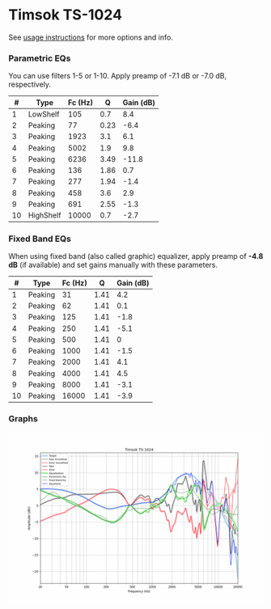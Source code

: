 # Timsok TS-1024
See [usage instructions](https://github.com/jaakkopasanen/AutoEq#usage) for more options and info.

### Parametric EQs
You can use filters 1-5 or 1-10. Apply preamp of -7.1 dB or -7.0 dB, respectively.

|   # | Type      |   Fc (Hz) |    Q |   Gain (dB) |
|-----|-----------|-----------|------|-------------|
|   1 | LowShelf  |       105 | 0.7  |         8.4 |
|   2 | Peaking   |        77 | 0.23 |        -6.4 |
|   3 | Peaking   |      1923 | 3.1  |         6.1 |
|   4 | Peaking   |      5002 | 1.9  |         9.8 |
|   5 | Peaking   |      6236 | 3.49 |       -11.8 |
|   6 | Peaking   |       136 | 1.86 |         0.7 |
|   7 | Peaking   |       277 | 1.94 |        -1.4 |
|   8 | Peaking   |       458 | 3.6  |         2.9 |
|   9 | Peaking   |       691 | 2.55 |        -1.3 |
|  10 | HighShelf |     10000 | 0.7  |        -2.7 |

### Fixed Band EQs
When using fixed band (also called graphic) equalizer, apply preamp of **-4.8 dB** (if available) and set gains manually with these parameters.

|   # | Type    |   Fc (Hz) |    Q |   Gain (dB) |
|-----|---------|-----------|------|-------------|
|   1 | Peaking |        31 | 1.41 |         4.2 |
|   2 | Peaking |        62 | 1.41 |         0.1 |
|   3 | Peaking |       125 | 1.41 |        -1.8 |
|   4 | Peaking |       250 | 1.41 |        -5.1 |
|   5 | Peaking |       500 | 1.41 |         0   |
|   6 | Peaking |      1000 | 1.41 |        -1.5 |
|   7 | Peaking |      2000 | 1.41 |         4.1 |
|   8 | Peaking |      4000 | 1.41 |         4.5 |
|   9 | Peaking |      8000 | 1.41 |        -3.1 |
|  10 | Peaking |     16000 | 1.41 |        -3.9 |

### Graphs
![](./Timsok%20TS-1024.png)
